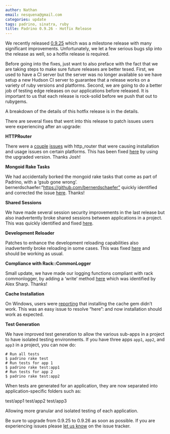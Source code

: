 ```yaml
---
author: Nathan
email: nesquena@gmail.com
categories: update
tags: padrino, sinatra, ruby
title: Padrino 0.9.26 - Hotfix Release
---
```


We recently released [0.9.25](http://www.padrinorb.com/blog/padrino-0-9-25-slim-and-erubis-caching-and-fixes) which was a milestone release with many significant improvements. Unfortunately, we let a few serious bugs slip into the release as well, so a hotfix release is required.

Before going into the fixes, just want to also preface with the fact that we are taking steps to make sure future releases are better tesed. First, we used to have a CI server but the server was no longer available so we have setup a new Hudson CI server to guarantee that a release works on a variety of ruby versions and platforms. Second, we are going to do a better job of testing edge releases on our applications before released. It is important to us that each release is rock-solid before we push that out to rubygems.

A breakdown of the details of this hotfix release is in the details.

<break>

There are several fixes that went into this release to patch issues users were experiencing after an upgrade:

**HTTPRouter**

There were a [couple](https://github.com/padrino/padrino-framework/issues/496) [issues](https://github.com/padrino/padrino-framework/issues/495) with http\_router that were causing installation and usage issues on certain platforms. This has been fixed [here](https://github.com/padrino/padrino-framework/commit/a616af1853719b0d7bd23d2f47f88810d77f220d) by using the upgraded version. Thanks Josh!

**Mongoid Rake Tasks**

We had accidentally borked the mongoid rake tasks that come as part of Padrino, with a ‘gsub gone wrong’. bernerdschaefer:“https://github.com/bernerdschaefer” quickly identified and corrected the issue [here](https://github.com/padrino/padrino-framework/commit/8978c8c75ed84d2799dfe60805eda4ab1fa56df4). Thanks!

**Shared Sessions**

We have made several session security improvements in the last release but also inadvertently broke shared sessions between applications in a project. This was quickly identified and fixed [here](https://github.com/padrino/padrino-framework/commit/ef40aa09d2568446dfff3a3c15c91712e1076ffa).

**Development Reloader**

Patches to enhance the development reloading capabilities also inadvertently broke reloading in some cases. This was fixed [here](https://github.com/padrino/padrino-framework/commit/8fe18e8b0bf1f95769e9ee8538c332da1762749d) and should be working as usual.

**Compliance with Rack::CommonLogger**

Small update, we have made our logging functions compliant with rack commonlogger, by adding a ‘write’ method [here](https://github.com/padrino/padrino-framework/commit/ab1e61e39b3ed54a67bf80a70a182371d633bf30) which was identified by Alex Sharp. Thanks!

**Cache Installation**

On Windows, users were [reporting](https://github.com/padrino/padrino-framework/issues/491) that installing the cache gem didn’t work. This was an easy issue to resolve “here”: and now installation should work as expected.

**Test Generation**

We have improved test generation to allow the various sub-apps in a project to have isolated testing environments. If you have three apps `app1`, `app2`, and `app3` in a project, you can now do:

    # Run all tests
    $ padrino rake test
    # Run tests for app 1
    $ padrino rake test:app1
    # Run tests for app 2
    $ padrino rake test:app2

When tests are generated for an application, they are now separated into application-specific folders such as:

test/app1
 test/app2
 test/app3

Allowing more granular and isolated testing of each application.

Be sure to upgrade from 0.9.25 to 0.9.26 as soon as possible. If you are experiencing issues please [let us know](https://github.com/padrino/padrino-framework/issues) on the issue tracker.
